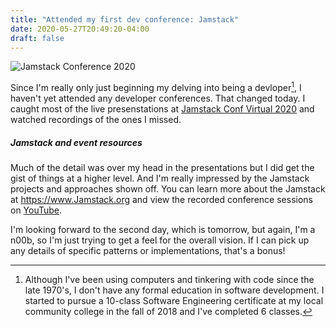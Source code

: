```yaml
---
title: "Attended my first dev conference: Jamstack"
date: 2020-05-27T20:49:20-04:00
draft: false
---
```

![Jamstack Conference 2020](/images/Jamstac-conference-2020.jpg)

Since I'm really only just beginning my delving into being a devloper[^1], I haven't yet attended any developer conferences. That changed today. I caught most of the live presenstations at [Jamstack Conf Virtual 2020](https://jamstackconf.com/) and watched recordings of the ones I missed. 

##### Jamstack and event resources #####

Much of the detail was over my head in the presentations but I did get the gist of things at a higher level. And I'm really impressed by the Jamstack projects and approaches shown off. You can learn more about the Jamstack at <https://www.Jamstack.org> and view the recorded conference sessions on [YouTube](https://www.youtube.com/watch?v=w9yrrQBBKos&list=PL58Wk5g77lF8jzqp_1cViDf-WilJsAvqT).

I'm looking forward to the second day, which is tomorrow, but again, I'm a n00b, so I'm just trying to get a feel for the overall vision. If I can pick up any details of specific patterns or implementations, that's a bonus!

[^1]: Although I've been using computers and tinkering with code since the late 1970's, I don't have any formal education in software development. I started to pursue a 10-class Software Engineering certificate at my local community college in the fall of 2018 and I've completed 6 classes.
